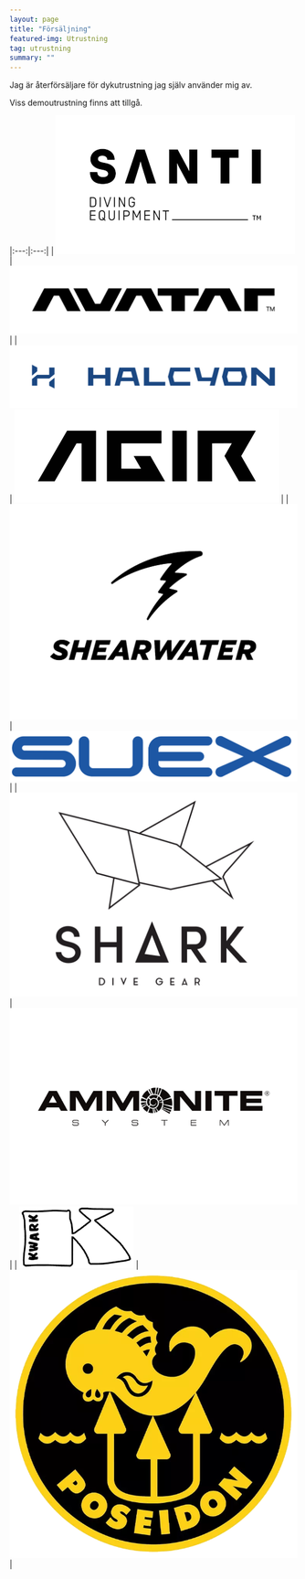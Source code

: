 ```yaml
---
layout: page
title: "Försäljning"
featured-img: Utrustning
tag: utrustning
summary: ""
---
```


Jag är återförsäljare för dykutrustning jag själv använder mig av.

Viss demoutrustning finns att tillgå.  

|:---:|:---:|
| ![Santi](/assets/img/sale/SANTI_logo_black_alt_RGB.png) | ![Avatar](/assets/img/sale/Avatar_Logo_1.png) |
| ![Halcyon](/assets/img/sale/Halcyon_RGB_Basic-logo_royal-blue.jpg) | ![Agir](/assets/img/sale/AGIR_logo_black.png) |
| ![Shearwater](/assets/img/sale/SHEARWATER.png) | ![Suex](/assets/img/sale/SUEX_PNG_BLUE.png) |
| ![Shark](/assets/img/sale/Shark-logotype-portrait-BLACK.png) | ![Ammonite](/assets/img/sale/Ammonite.png) |
| ![Kwark](/assets/img/sale/Kwark_logo.png) | ![Poseidon](/assets/img/sale/Poseidon_logo.webp) |
